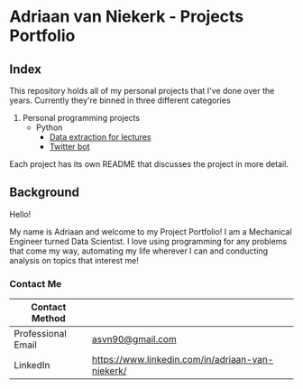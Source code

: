 # Adriaan van Niekerk - Projects Portfolio

## Index

This repository holds all of my personal projects that I've done over the years. Currently they're binned in three different categories

1. Personal programming projects
    - Python
      - [Data extraction for lectures](https://github.com/adriaan-portfolio/tbl-data-extractor)
      - [Twitter bot](https://github.com/adriaan-portfolio/xmas-loading)

Each project has its own README that discusses the project in more detail. 

## Background

Hello! 

My name is Adriaan and welcome to my Project Portfolio! I am a Mechanical Engineer turned Data Scientist. I love using programming for any problems that come my way, automating my life wherever I can and conducting analysis on topics that interest me!

### Contact Me

| Contact Method |  |
| --- | --- |
| Professional Email | asvn90@gmail.com |
| LinkedIn | https://www.linkedin.com/in/adriaan-van-niekerk/ |

